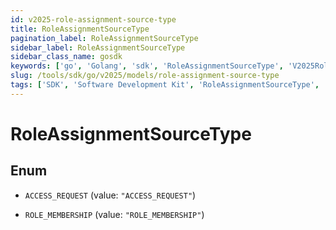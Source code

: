 ```yaml
---
id: v2025-role-assignment-source-type
title: RoleAssignmentSourceType
pagination_label: RoleAssignmentSourceType
sidebar_label: RoleAssignmentSourceType
sidebar_class_name: gosdk
keywords: ['go', 'Golang', 'sdk', 'RoleAssignmentSourceType', 'V2025RoleAssignmentSourceType'] 
slug: /tools/sdk/go/v2025/models/role-assignment-source-type
tags: ['SDK', 'Software Development Kit', 'RoleAssignmentSourceType', 'V2025RoleAssignmentSourceType']
---
```


# RoleAssignmentSourceType

## Enum


* `ACCESS_REQUEST` (value: `"ACCESS_REQUEST"`)

* `ROLE_MEMBERSHIP` (value: `"ROLE_MEMBERSHIP"`)


